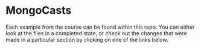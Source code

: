 # MongoCasts


Each example from the course can be found within this repo. You can either look at the files in a completed state, or check out the changes that were made in a particular section by clicking on one of the links below.
